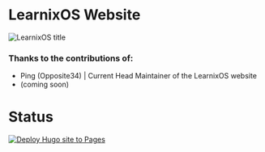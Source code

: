 # **LearnixOS Website**
![LearnixOS title](https://i.imgur.com/8hNEPBk.png)
### **Thanks to the contributions of:**
  - Ping (Opposite34) | Current Head Maintainer of the LearnixOS website
  - (coming soon)
# **Status**
[![Deploy Hugo site to Pages](https://github.com/LearnixOS/learnixos.github.io/actions/workflows/hugo.yml/badge.svg)](https://github.com/LearnixOS/learnixos.github.io/actions/workflows/hugo.yml)

